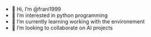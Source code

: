 - 👋 Hi, I’m @frani1999
- 👀 I’m interested in python programming
- 🌱 I’m currently learning working with the environement
- 💞️ I’m looking to collaborate on AI projects

<!---
frani1999/frani1999 is a ✨ special ✨ repository because its `README.md` (this file) appears on your GitHub profile.
You can click the Preview link to take a look at your changes.
--->
